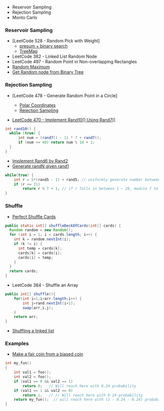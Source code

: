 - Reservoir Sampling
- Rejection Sampling
- Monto Carlo

### Reservoir Sampling
- [LeetCode 528 - Random Pick with Weight]
  - [presum + binary search](https://leetcode.com/problems/random-pick-with-weight/discuss/154432/Very-easy-solution-based-on-uniform-sampling-with-explanation)
  - [TreeMap](https://leetcode.com/problems/random-pick-with-weight/discuss/154024/JAVA-8-lines-TreeMap)
- LeetCode 382 - Linked List Random Node
- LeetCode 497 - Random Point in Non-overlapping Rectangles
- [Random Maximum](http://www.fgdsb.com/2015/01/15/random-maximum/)
- [Get Random node from Binary Tree](http://shibaili.blogspot.com/2015/07/google-interview-questions-4.html)

### Rejection Sampling
- [LeetCode 478 - Generate Random Point in a Circle]
  - [Polar Coordinates](https://leetcode.com/problems/generate-random-point-in-a-circle/discuss/154037/Polar-Coordinates-10-lines)
  - [Rejection Sampling](https://leetcode.com/problems/generate-random-point-in-a-circle/discuss/154037/Polar-Coordinates-10-lines)

- [LeetCode 470 - Implement Rand10() Using Rand7()](http://www.cnblogs.com/grandyang/p/9727206.html)
```java
int rand10() {
  while (true) {
      int num = (rand7() - 1) * 7 + rand7();
      if (num <= 40) return num % 10 + 1;
  }
}
```
- [Implement Rand6 by Rand2](https://reeestart.wordpress.com/2016/06/23/google-implement-rand6-by-rand2/)
- [Generate randN given rand1](https://hellosmallworld123.wordpress.com/2014/06/13/generate-randn-given-rand1/)
```java
while(true) {
    int r = 5*(rand5 - 1) + rand5; // uniformly generate number between 1 to 25
    if (r <= 21) 
        return r % 7 + 1; // if r falls in between 1 ~ 20, module 7 to get a number between 0 ~ 6. the distribution is also uniform.
}
```

### Shuffle
- [Perfect Shuffle Cards](https://github.com/deepak-malik/Cracking-The-Coding-Interview/blob/master/src/com/deepak/ctci/Ch17_Hard/Problem_02.java)
```java
public static int[] shuffleDeckOfCards(int[] cards) {
  Random random = new Random();
  for (int i = 1; i < cards.length; i++) {
    int k = random.nextInt(i);
    if (k != i) {
      int temp = cards[k];
      cards[k] = cards[i];
      cards[i] = temp;
    }
  }
  return cards;
}
```
- LeetCode 384 - Shuffle an Array
```java
public int[] shuffle(){
    for(int i=1;i<arr.length;i++) {
        int j=rand.nextInt(i+1);
        swap(arr,i,j);
    }
    return arr;
}
```

- [Shuffling a linked list](https://www.cnblogs.com/evasean/p/7232572.html)

### Examples
- [Make a fair coin from a biased coin](https://www.geeksforgeeks.org/print-0-and-1-with-50-probability/)
```cpp
int my_fun() 
{
    int val1 = foo();
    int val2 = foo();
    if (val1 == 0 && val2 == 1)
        return 0;   // Will reach here with 0.24 probability
    if (val1 == 1 && val2 == 0)
        return 1;   // // Will reach here with 0.24 probability
    return my_fun();  // will reach here with (1 - 0.24 - 0.24) probability
}
```





